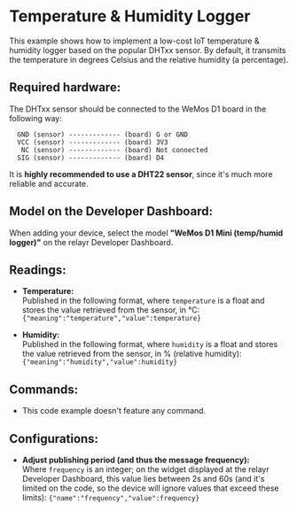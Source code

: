 # Temperature & Humidity Logger

This example shows how to implement a low-cost IoT temperature & humidity logger based on the popular DHTxx sensor. By default, it transmits the temperature in degrees Celsius and the relative humidity (a percentage).

## Required hardware:

The DHTxx sensor should be connected to the WeMos D1 board in the following way:

```
  GND (sensor) ------------- (board) G or GND
  VCC (sensor) ------------- (board) 3V3
   NC (sensor) ------------- (board) Not connected
  SIG (sensor) ------------- (board) D4
```

It is **highly recommended to use a DHT22 sensor**, since it's much more reliable and accurate.

## Model on the Developer Dashboard:

When adding your device, select the model **"WeMos D1 Mini (temp/humid logger)"** on the relayr Developer Dashboard.


## Readings:

* **Temperature:**  
Published in the following format, where `temperature` is a float and stores the value retrieved from the sensor, in °C: `{"meaning":"temperature","value":temperature}`

* **Humidity:**  
Published in the following format, where `humidity` is a float and stores the value retrieved from the sensor, in % (relative humidity): `{"meaning":"humidity","value":humidity}`

## Commands:

* This code example doesn't feature any command.

## Configurations:

* **Adjust publishing period (and thus the message frequency):**  
Where `frequency` is an integer; on the widget displayed at the relayr Developer Dashboard, this value lies between 2s and 60s (and it's limited on the code, so the device will ignore values that exceed these limits): `{"name":"frequency","value":frequency}`